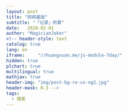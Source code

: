 ```yaml
---
layout: post
title: "网络基础"
subtitle: "「记录」积累"
date:   2020-02-01
author: "MagicianJoker"
<!-- header-style: text
catalog: true
lang: en
iframe:     "//huangxuan.me/js-module-7day/"
hidden: true
plchart: true
multilingual: true
mathjax: true
header-img: "img/post-bg-re-vs-ng2.jpg"
header-mask: 0.3 -->
tags:
  - 随笔
---
```

